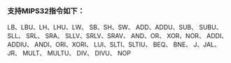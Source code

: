### 支持MIPS32指令如下：
LB、LBU、LH、LHU、LW、
SB、SH、SW、
ADD、ADDU、SUB、 SUBU、 
SLL、 SRL、 SRA、 SLLV、SRLV、SRAV、
AND、OR、 XOR、NOR、
ADDI、ADDIU、
ANDI、ORI、XORI、
LUI、SLTI、SLTIU、
BEQ、 BNE、
J、JAL、JR、
MULT、 MULTU、 DIV、 DIVU、
NOP
